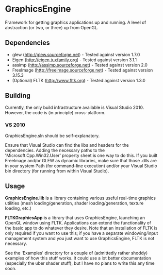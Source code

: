 GraphicsEngine
==============

Framework for getting graphics applications up and running. A level of abstraction (or two, or three) up from OpenGL.

## Dependencies

- glew (http://glew.sourceforge.net) - Tested against version 1.7.0
- Eigen (http://eigen.tuxfamily.org) - Tested against version 3.1.1
- assimp (http://assimp.sourceforge.net) - Tested against version 2.0
- FreeImage (http://freeimage.sourceforge.net) - Tested against version 3.15.3
- (Optional) FLTK (http://www.fltk.org) - Tested against version 1.3.0

## Building

Currently, the only build infrastructure available is Visual Studio 2010. However, the code is (in principle) cross-platform.

### VS 2010

GraphicsEngine.sln should be self-explanatory.

Ensure that Visual Studio can find the libs and headers for the dependencies. Adding the necessary paths to the 'Microsoft.Cpp.Win32.User' property sheet is one way to do this. If you built FreeImage and/or GLEW as dynamic libraries, make sure that those .dlls are in your system Path (for command-line execution) and/or your Visual Studio bin directory (for running from within Visual Studio).

## Usage

**GraphicsEngine.lib** is a library containing various useful real-time graphics utilities (mesh loading/generation, shader loading/generation, texture loading, etc.)

**FLTKGraphicsApp** is a library that uses GraphicsEngine, launching an OpenGL window using FLTK. Applications can extend the functionality of the basic app to do whatever they desire. Note that an installation of FLTK is only required if you want to use this; if you have a separate windowing/input management system and you just want to use GraphicsEngine, FLTK is not necessary.

See the 'Examples' directory for a couple of (admittedly rather shoddy) examples of how this stuff works. It could use a lot better documentation (especially the uber shader stuff), but I have no plans to write this any time soon.